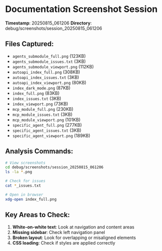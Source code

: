 # Documentation Screenshot Session

**Timestamp**: 20250815_061206
**Directory**: debug/screenshots/session_20250815_061206

## Files Captured:

- `agents_submodule_full.png` (123KB)
- `agents_submodule_issues.txt` (3KB)
- `agents_submodule_viewport.png` (112KB)
- `autoapi_index_full.png` (308KB)
- `autoapi_index_issues.txt` (3KB)
- `autoapi_index_viewport.png` (80KB)
- `index_dark_mode.png` (87KB)
- `index_full.png` (83KB)
- `index_issues.txt` (3KB)
- `index_viewport.png` (73KB)
- `mcp_module_full.png` (230KB)
- `mcp_module_issues.txt` (3KB)
- `mcp_module_viewport.png` (101KB)
- `specific_agent_full.png` (277KB)
- `specific_agent_issues.txt` (3KB)
- `specific_agent_viewport.png` (189KB)

## Analysis Commands:

```bash
# View screenshots
cd debug/screenshots/session_20250815_061206
ls -la *.png

# Check for issues
cat *_issues.txt

# Open in browser
xdg-open index_full.png
```

## Key Areas to Check:

1. **White-on-white text**: Look at navigation and content areas
2. **Missing sidebar**: Check left navigation panel
3. **Broken layout**: Look for overlapping or misaligned elements
4. **CSS loading**: Check if styles are applied correctly
